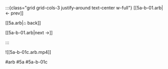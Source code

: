:::{class="grid grid-cols-3 justify-around text-center w-full"}
[[5a-b-01.arb|← prev]]

[[5a.arb|⌂ back]]

[[5a-b-01.arb|next →]]

:::

![[5a-b-01c.arb.mp4]]

#arb #5a #5a-b-01c

